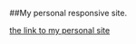 ##My personal responsive site.

[the link to my personal site](https://oragwajane.github.io/sga-project-1/. "my page") 

